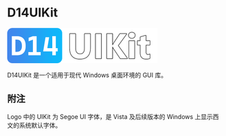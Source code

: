 # D14UIKit

<div align=left><img src="https://raw.githubusercontent.com/yiyaowen/D14Engine.Docs.Img/main/d14uikit/logo.png" height="82"/></div>

D14UIKit 是一个适用于现代 Windows 桌面环境的 GUI 库。

## 附注

Logo 中的 UIKit 为 Segoe UI 字体，是 Vista 及后续版本的 Windows 上显示西文的系统默认字体。
